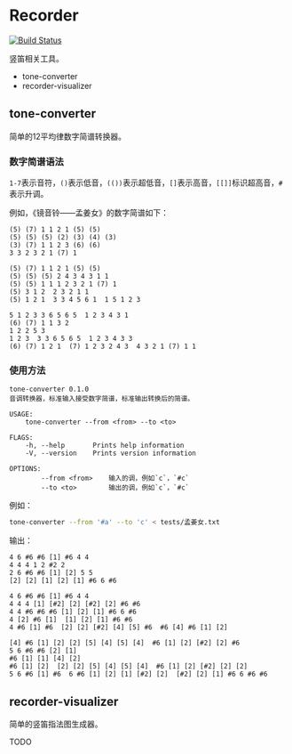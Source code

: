 # Recorder

[![Build Status](https://travis-ci.org/jmjoy/recorder.svg?branch=master)](https://travis-ci.org/jmjoy/recorder)

竖笛相关工具。

- tone-converter
- recorder-visualizer

## tone-converter

简单的12平均律数字简谱转换器。

### 数字简谱语法

`1-7`表示音符，`()`表示低音，`(())`表示超低音，`[]`表示高音，`[[]]`标识超高音，`#`表示升调。

例如，《镜音铃——孟姜女》的数字简谱如下：

```
(5) (7) 1 1 2 1 (5) (5)
(5) (5) (5) (2) (3) (4) (3)
(3) (7) 1 1 2 3 (6) (6)
3 3 2 3 2 1 (7) 1

(5) (7) 1 1 2 1 (5) (5)
(5) (5) (5) 2 4 3 4 3 1 1
(5) (5) 1 1 1 2 3 2 1 (7) 1
(5) 3 1 2  2 3 2 1 1
(5) 1 2 1  3 3 4 5 6 1  1 5 1 2 3

5 1 2 3 3 6 5 6 5  1 2 3 4 3 1
(6) (7) 1 1 3 2
1 2 2 5 3
1 2 3  3 3 6 5 6 5  1 2 3 4 3 3
(6) (7) 1 2 1  (7) 1 2 3 2 4 3  4 3 2 1 (7) 1 1
```

### 使用方法

```
tone-converter 0.1.0
音调转换器，标准输入接受数字简谱，标准输出转换后的简谱。

USAGE:
    tone-converter --from <from> --to <to>

FLAGS:
    -h, --help       Prints help information
    -V, --version    Prints version information

OPTIONS:
        --from <from>    输入的调，例如`c`，`#c`
        --to <to>        输出的调，例如`c`，`#c`
```

例如：

```bash
tone-converter --from '#a' --to 'c' < tests/孟姜女.txt
```

输出：
```
4 6 #6 #6 [1] #6 4 4
4 4 4 1 2 #2 2
2 6 #6 #6 [1] [2] 5 5
[2] [2] [1] [2] [1] #6 6 #6

4 6 #6 #6 [1] #6 4 4
4 4 4 [1] [#2] [2] [#2] [2] #6 #6
4 4 #6 #6 #6 [1] [2] [1] #6 6 #6
4 [2] #6 [1]  [1] [2] [1] #6 #6
4 #6 [1] #6  [2] [2] [#2] [4] [5] #6  #6 [4] #6 [1] [2]

[4] #6 [1] [2] [2] [5] [4] [5] [4]  #6 [1] [2] [#2] [2] #6
5 6 #6 #6 [2] [1]
#6 [1] [1] [4] [2]
#6 [1] [2]  [2] [2] [5] [4] [5] [4]  #6 [1] [2] [#2] [2] [2]
5 6 #6 [1] #6  6 #6 [1] [2] [1] [#2] [2]  [#2] [2] [1] #6 6 #6 #6
```

## recorder-visualizer

简单的竖笛指法图生成器。

TODO
